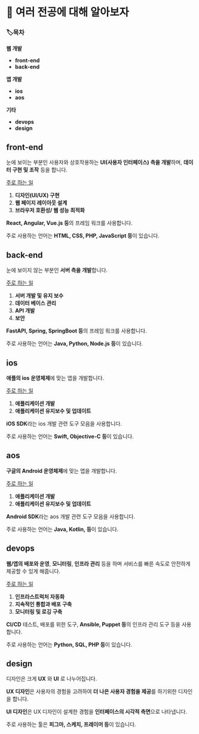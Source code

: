 📖 여러 전공에 대해 알아보자
======
### 🏷️목차
__웹 개발__
- __front-end__
- __back-end__

__앱 개발__

- __ios__
- __aos__

__기타__

- __devops__
- __design__
## front-end 
눈에 보이는 부분인 사용자와 상호작용하는 **UI(사용자 인터페이스) 측을 개발**하며, **데이터 구현 및 조작** 등을 합니다.

<ins>주로 하는 일</ins>

1. **디자인(UI/UX) 구현**
2. **웹 페이지 레이아웃 설계**
3. **브라우저 호환성/ 웹 성능 최적화**

**React, Angular, Vue.js 등**의 프레임 워크를 사용합니다.

주로 사용하는 언어는 **HTML, CSS, PHP, JavaScript 등**이 있습니다.
## back-end 
눈에 보이지 않는 부분인 **서버 측을 개발**합니다.

<ins>주로 하는 일</ins>

1. **서버 개발 및 유지 보수**
2. **데이터 베이스 관리**
3. **API 개발**
4. **보안** 

**FastAPI, Spring, SpringBoot 등**의 프레임 워크를 사용합니다.

주로 사용하는 언어는 **Java, Python, Node.js 등**이 있습니다.

## ios 
**애플의 ios 운영체제**에 맞는 앱을 개발합니다.

<ins>주로 하는 일</ins>

1. **애플리케이션 개발**
2. **애플리케이션 유지보수 및 업데이트**

**iOS SDK**라는 ios 개발 관련 도구 모음을 사용합니다.

주로 사용하는 언어는 **Swift, Objective-C 등**이 있습니다.
## aos 
**구글의  Android 운영체제**에 맞는 앱을 개발합니다.

<ins>주로 하는 일</ins>

1. **애플리케이션 개발**
2. **애플리케이션 유지보수 및 업데이트**

**Android SDK**라는 aos 개발 관련 도구 모음을 사용합니다.

주로 사용하는 언어는 **Java, Kotlin, 등**이 있습니다.
## devops 
**웹/앱의 배포와 운영**, **모니터링**, **인프라 관리** 등을 하며 서비스를 빠른 속도로 안전하게 제공할 수 있게 해줍니다.

<ins>주로 하는 일</ins>

1. **인프라스트럭처 자동화**
2. **지속적인 통합과 배포 구축**
3. **모니터링 및 로깅 구축**

**CI/CD** 테스트, 배포를 위한 도구, **Ansible, Puppet 등**의 인프라 관리 도구 등을 사용합니다.

주로 사용하는 언어는 **Python, SQL, PHP 등**이 있습니다.
## design 
디자인은 크게 **UX** 와 **UI** 로 나누어집니다.

**UX 디자인**은 사용자의 경험을 고려하여 **더 나은 사용자 경험을 제공**를 하기위한 디자인을 합니다.

**UI 디자인**은 UX 디자인이 설계한 경험을 **인터페이스의 시각적 측면**으로 나타냅니다.

주로 사용하는 툴은 **피그마, 스케치, 프레이머 등**이 있습니다.